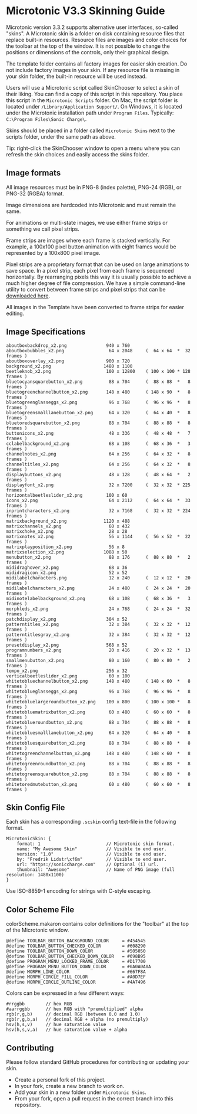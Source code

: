Microtonic V3.3 Skinning Guide
==============================

Microtonic version 3.3.2 supports alternative user interfaces, so-called "skins". A Microtonic skin is a folder on disk containing resource files that replace built-in resources. Resource files are images and color choices for the toolbar at the top of the window. It is not possible to change the positions or dimensions of the controls, only their graphical design.

The template folder contains all factory images for easier skin creation. Do not include factory images in your skin. If any resource file is missing in your skin folder, the built-in resource will be used instead. 

Users will use a Microtonic script called SkinChooser to select a skin of their liking. You can find a copy of this script in this repository. You place this script in the `Microtonic Scripts` folder. On Mac, the script folder is located under `/Library/Application Support/`. On Windows, it is located under the Microtonic installation path under `Program Files`. Typically: `C:\Program Files\Sonic Charge\`.

Skins should be placed in a folder called `Microtonic Skins` next to the scripts folder, under the same path as above.

Tip: right-click the SkinChooser window to open a menu where you can refresh the skin choices and easily access the skins folder.


Image formats
-------------
All image resources must be in PNG-8 (index palette), PNG-24 (RGB), or PNG-32 (RGBA) format.

Image dimensions are hardcoded into Microtonic and must remain the same.

For animations or multi-state images, we use either frame strips or something we call pixel strips. 

Frame strips are images where each frame is stacked vertically. For example, a 100x100 pixel button animation with eight frames would be represented by a 100x800 pixel image.

Pixel strips are a proprietary format that can be used on large animations to save space. In a pixel strip, each pixel from each frame is sequenced horizontally. By rearranging pixels this way it is usually possible to achieve a much higher degree of file compression. We have a simple command-line utility to convert between frame strips and pixel strips that can be [downloaded here](https://github.com/fredli74/pixelSequencer/releases/latest).

All images in the Template have been converted to frame strips for easier editing.


Image Specifications
--------------------
```
aboutboxbackdrop_x2.png               940 x 760                 
aboutboxbubbles_x2.png                 64 x 2048     (  64 x 64  *  32 frames )
aboutboxoverlay_x2.png                900 x 720                 
background_x2.png                    1480 x 1100                 
beetleknob_x2.png                     100 x 12800    ( 100 x 100 * 128 frames )
bluetocyansquarebutton_x2.png          88 x 704      (  88 x 88  *   8 frames )
bluetogreenchannelbutton_x2.png       148 x 480      ( 148 x 90  *   8 frames )
bluetogreenglasseggs_x2.png            96 x 768      (  96 x 96  *   8 frames )
bluetogreensmalllanebutton_x2.png      64 x 320      (  64 x 40  *   8 frames )
bluetoredsquarebutton_x2.png           88 x 704      (  88 x 88  *   8 frames )
buttonicons_x2.png                     48 x 336      (  48 x 48  *   7 frames )
cclabelbackground_x2.png               68 x 108      (  68 x 36  *   3 frames )
channelnotes_x2.png                    64 x 256      (  64 x 32  *   8 frames )
channeltitles_x2.png                   64 x 256      (  64 x 32  *   8 frames )
displaybuttons_x2.png                  48 x 128      (  48 x 64  *   2 frames )
displayfont_x2.png                     32 x 7200     (  32 x 32  * 225 frames )
horizontalbeetleslider_x2.png         100 x 60                  
icons_x2.png                           64 x 2112     (  64 x 64  *  33 frames )
inprintcharacters_x2.png               32 x 7168     (  32 x 32  * 224 frames )
matrixbackground_x2.png              1120 x 488                  
matrixchannels_x2.png                  60 x 432                  
matrixchoke_x2.png                     28 x 28                  
matrixnotes_x2.png                     56 x 1144     (  56 x 52  *  22 frames )
matrixplayposition_x2.png              56 x 8                 
matrixselection_x2.png               1088 x 50                  
menubutton_x2.png                      88 x 176      (  88 x 88  *   2 frames )
mididraghover_x2.png                   68 x 36                  
mididragicon_x2.png                    52 x 52                  
midilabelcharacters.png                12 x 240      (  12 x 12  *  20 frames )
midilabelcharacters_x2.png             24 x 480      (  24 x 24  *  20 frames )
midinotelabelbackground_x2.png         68 x 108      (  68 x 36  *   3 frames )
morphleds_x2.png                       24 x 768      (  24 x 24  *  32 frames )
patchdisplay_x2.png                   304 x 52                  
patterntitles_x2.png                   32 x 384      (  32 x 32  *  12 frames )
patterntitlesgray_x2.png               32 x 384      (  32 x 32  *  12 frames )
presetdisplay_x2.png                  568 x 52                  
programnumbers_x2.png                  20 x 416      (  20 x 32  *  13 frames )
smallmenubutton_x2.png                 80 x 160      (  80 x 80  *   2 frames )
tempo_x2.png                          256 x 32                  
verticalbeetleslider_x2.png            60 x 100                  
whitetobluechannelbutton_x2.png       148 x 480      ( 148 x 60  *   8 frames )
whitetoblueglasseggs_x2.png            96 x 768      (  96 x 96  *   8 frames )
whitetobluelargeroundbutton_x2.png    100 x 800      ( 100 x 100 *   8 frames )
whitetobluematrixbutton_x2.png         60 x 480      (  60 x 60  *   8 frames )
whitetoblueroundbutton_x2.png          88 x 704      (  88 x 88  *   8 frames )
whitetobluesmalllanebutton_x2.png      64 x 320      (  64 x 40  *   8 frames )
whitetobluesquarebutton_x2.png         88 x 704      (  88 x 88  *   8 frames )
whitetogreenchannelbutton_x2.png      148 x 480      ( 148 x 60  *   8 frames )
whitetogreenroundbutton_x2.png         88 x 704      (  88 x 88  *   8 frames )
whitetogreensquarebutton_x2.png        88 x 704      (  88 x 88  *   8 frames )
whitetoredmutebutton_x2.png            60 x 480      (  60 x 60  *   8 frames )
```

Skin Config File
----------------
Each skin has a corresponding `.scskin` config text-file in the following format.
```
MicrotonicSkin: {
    format: 1                         // Microtonic skin format.
    name: "My Awesome Skin"           // Visible to end user.
    version: "1.0"                    // Visible to end user.
    by: "Fredrik Lidstr\xf6m"         // Visible to end user.
    url: "https://soniccharge.com"    // Optional (i) url.
    thumbnail: "Awesome"              // Name of PNG image (full resolution: 1480x1100)
}
```
Use ISO-8859-1 encoding for strings with C-style escaping.


Color Scheme File
-----------------
colorScheme.makaron contains color definitions for the "toolbar" at the top of the Microtonic window.
```
@define TOOLBAR_BUTTON_BACKGROUND_COLOR     = #454545
@define TOOLBAR_BUTTON_CHECKED_COLOR        = #608290
@define TOOLBAR_BUTTON_DOWN_COLOR           = #505050
@define TOOLBAR_BUTTON_CHECKED_DOWN_COLOR   = #698B95
@define PROGRAM_MENU_LOCKED_FRAME_COLOR     = #D17700
@define PROGRAM_MENU_BUTTON_DOWN_COLOR      = #0A0A0A0A
@define MORPH_LINE_COLOR                    = #667F8A
@define MORPH_CIRCLE_FILL_COLOR             = #A0D7EF
@define MORPH_CIRCLE_OUTLINE_COLOR          = #4A7496
```
Colors can be expressed in a few different ways:
```
#rrggbb        // hex RGB
#aarrggbb      // hex RGB with "premultiplied" alpha
rgb(r,g,b)     // decimal RGB (between 0.0 and 1.0)
rgb(r,g,b,a)   // decimal RGB + alpha (no premultiply)
hsv(h,s,v)     // hue saturation value
hsv(h,s,v,a)   // hue saturation value + alpha
```


Contributing
------------
Please follow standard GitHub procedures for contributing or updating your skin.
* Create a personal fork of this project.
* In your fork, create a new branch to work on.
* Add your skin in a new folder under `Microtonic Skins`.
* From your fork, open a pull request in the correct branch into this repository.
